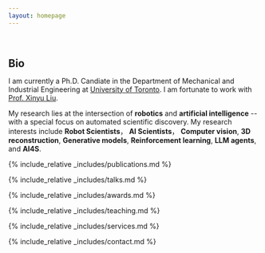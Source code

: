 ```yaml
---
layout: homepage
---
```


<h1 id="about-me"></h1>

<h2 style="margin: 60px 0px 10px;">Bio</h2>

I am currently a Ph.D. Candiate in the Department of Mechanical and Industrial Engineering at [University of Toronto](https://www.utoronto.ca/). I am fortunate to work with [Prof. Xinyu Liu](https://liulab.mie.utoronto.ca/). 

My research lies at the intersection of **robotics** and **artificial intelligence** --with a special focus on automated scientific discovery. My research interests include  **Robot Scientists**， **AI Scientists**， **Computer vision**, **3D reconstruction**, **Generative models**, **Reinforcement learning**, **LLM agents**, and **AI4S**.


<!-- {% include_relative _includes/news.md %} -->

<!-- {% include_relative _includes/publications.md %}

{% include_relative _includes/teaching.md %}

{% include_relative _includes/talks.md %} -->

{% include_relative _includes/publications.md %}

{% include_relative _includes/talks.md %}

{% include_relative _includes/awards.md %}

{% include_relative _includes/teaching.md %}

{% include_relative _includes/services.md %}

{% include_relative _includes/contact.md %}

